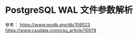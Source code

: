 # PostgreSQL WAL 文件参数解析

参考：
https://www.modb.pro/db/106523
https://www.csudata.com/csu_article/10078
